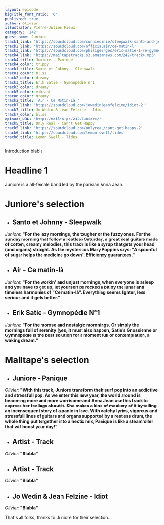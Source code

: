 ```yaml
---
layout: episode
bigTitle_font_ratio: '6'
published: true
author: Olivier
illustrator: Pierre-Julien Fieux
category: '242'
guest_name: Juniore
track1_link: 'https://soundcloud.com/connieonnie/sleepwalk-santo-and-johnny'
track2_link: 'https://soundcloud.com/officialair/ce-matin-l'
track3_link: 'https://soundcloud.com/philigeorges/eric-satie-1-re-gymnop-die'
track4_link: 'https://mailtapetracks.s3.amazonaws.com/242/track4.mp3'
track4_title: Juniore - Panique
track4_color: trippy
track1_title: Santo et Johnny - Sleepwalk
track1_color: bliss
track2_color: dreamy
track3_title: Erik Satie - Gymnopédie n°1
track3_color: dreamy
track5_color: vibrant
track6_color: dreamy
track2_title: 'Air - Ce Matin-Là '
track7_link: 'https://soundcloud.com/jowedinjeanfelzine/idiot-2 '
track7_title: Jo Wedin & Jean Felzine - Idiot
track7_color: bliss
episode_URL: 'http://mailta.pe/242/Juniore/'
track5_title: Only Real - Can't Get Happy
track5_link: 'https://soundcloud.com/onlyreal/cant-get-happy-2'
track6_link: 'https://soundcloud.com/lemon-swell/tides'
track6_title: Lemon Swell - Tides
---
```

<p id="introduction">Introduction blabla</p>

# Headline 1

Juniore is a all-female band led by the parisian Anna Jean. 

# Juniore's selection

+ ## Santo et Johnny - Sleepwalk
_Juniore_: **"**For the lazy mornings, the tougher or the fuzzy ones. For the sunday morning that follow a restless Saturday, a great deal guitars made of cotton, creamy melodies, this track is like a syrup that gets your head (and organs) straight. As the mysterious Mary Poppins says: "A spoonful of sugar helps the medicine go down". Efficiency guarantees.**"**

+ ## Air - Ce matin-là
_Juniore_: **"**For the workin' and unjust mornings, when everyone is asleep and you have to get up, let yourself be rocked a bit by the lunar and timeless harmonies of "Ce matin-là". Everything seems lighter, less serious and it gets better.**"**

+ ## Erik Satie - Gymnopédie N°1
_Juniore_: **"**For the morose and nostalgic mornnings. Or simply the mornings full of serenity (yes, it must also happen, Satie's Gnossienne or Gymnopédie is the best solution for a moment full of contemplation, a waking dream.**"**


# Mailtape's selection

+ ## Juniore - Panique
_Olivier_: **"**With this track, Juniore transform their surf pop into an addictive and stressfull pop. As we enter this new year, the world around is becoming more and more worrisome and Anna Jean use this track to express her feelings about it. She makes a kind of mockery of it by telling an inconsequent story of a panic in love. With catchy lyrics, vigorous and stressfull lines of guitars and organs supported by a restless drum, the whole thing put torgether into a hectic mix, Panique is like a steamroller that will boost your day!**"**

+ ## Artist - Track
_Olivier_: **"**Blabla**"**

+ ## Artist - Track
_Olivier_: **"**Blabla**"**

+ ## Jo Wedin & Jean Felzine - Idiot
_Olivier_: **"**Blabla**"**

<p id="outroduction">That's all folks, thanks to Juniore for their selection... </p>
